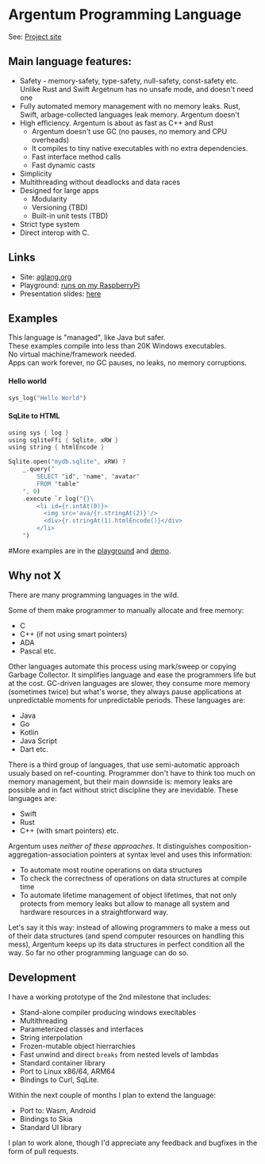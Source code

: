# Argentum Programming Language

See: [Project site](https://aglang.org)

## Main language features:

* Safety - memory-safety, type-safety, null-safety, const-safety etc. Unlike Rust and Swift Argetnum has no unsafe mode, and doesn't need one
* Fully automated memory management with no memory leaks. Rust, Swift, arbage-collected languages leak memory. Argentum doesn't
* High efficiency. Argentum is about as fast as C++ and Rust
  * Argentum doesn't use GC (no pauses, no memory and CPU overheads)
  * It compiles to tiny native executables with no extra dependencies.
  * Fast interface method calls
  * Fast dynamic casts
* Simplicity
* Multithreading without deadlocks and data races
* Designed for large apps
  * Modularity
  * Versioning (TBD)
  * Built-in unit tests (TBD)
* Strict type system
* Direct interop with C.

## Links

* Site: [aglang.org](aglang.org)
* Playground: [runs on my RaspberryPi](http://lat.asuscomm.com:3000/)
* Presentation slides: [here](https://docs.google.com/presentation/d/1Cqbh30gTnfoFL3xJh3hhW4Hqhdk9tHw4akZExtiSivA/edit?usp=share_link)

## Examples

This language is "managed", like Java but safer.\
These examples compile into less than 20K Windows executables.\
No virtual machine/framework needed.\
Apps can work forever, no GC pauses, no leaks, no memory corruptions.

#### Hello world

```Rust
sys_log("Hello World")
```

#### SqLite to HTML

```Rust
using sys { log }
using sqliteFfi { Sqlite, xRW }
using string { htmlEncode }

Sqlite.open("mydb.sqlite", xRW) ?
    _.query("
        SELECT "id", "name", "avatar"
        FROM "table"
    ", 0)
    .execute `r log("{}\
        <li id={r.intAt(0)}>
          <img src='ava/{r.stringAt(2)}'/>
          <div>{r.stringAt(1).htmlEncode()}</div>
        </li> 
    ")
```

#More examples are in the [playground](http://lat.asuscomm.com:3000/) and [demo](https://github.com/karol11/argentum/tags).

## Why not X

There are many programming languages in the wild.

Some of them make programmer to manually allocate and free memory:

* C
* C++ (if not using smart pointers)
* ADA
* Pascal etc.

Other languages automate this process using mark/sweep or copying Garbage Collector. It simplifies language and ease the programmers life but at the cost. GC-driven languages are slower, they consume more memory (sometimes twice) but what's worse, they always pause applications at unpredictable moments for unpredictable periods. These languages are:

* Java
* Go
* Kotlin
* Java Script
* Dart etc.

There is a third group of languages, that use semi-automatic approach usualy based on ref-counting. Programmer don't have to think too much on memory management, but their main downside is: memory leaks are possible and in fact without strict discipline they are inevidable. These languages are:

* Swift
* Rust
* C++ (with smart pointers) etc.

Argentum uses *neither of these approaches*. It distinguishes composition-aggregation-association pointers at syntax level and uses this information:

* To automate most routine operations on data structures
* To check the correctness of operations on data structures at compile time
* To automate lifetime management of object lifetimes, that not only protects from memory leaks but allow to manage all system and hardware resources in a straightforward way.

Let's say it this way: instead of allowing programmers to make a mess out of their data structures (and spend computer resources on handling this mess), Argentum keeps up its data structures in perfect condition all the way.
So far no other programming language can do so.

## Development

I have a working prototype of the 2nd milestone that includes:

* Stand-alone compiler producing windows execitables
* Multithreading
* Parameterized classes and interfaces
* String interpolation
* Frozen-mutable object hierrarchies
* Fast unwind and direct `breaks` from nested levels of lambdas
* Standard container library
* Port to Linux x86/64, ARM64
* Bindings to Curl, SqLite.

Within the next couple of months I plan to extend the language:

* Port to: Wasm, Android
* Bindings to Skia
* Standard UI library

I plan to work alone, though I'd appreciate any feedback and bugfixes in the form of pull requests.
